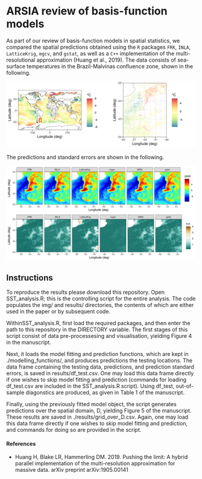 # ARSIA review of basis-function models

As part of our review of basis-function models in spatial statistics, we compared the spatial predictions obtained using the `R` packages `FRK`, `INLA`, `LatticeKrig`, `mgcv`, and `gstat`, as well as a `C++` implementation of the multi-resolutional approximation (Huang et al., 2019).  The data consists of sea-surface temperatures in the Brazil-Malvinas confluence zone, shown in the following.

![Sea-surface temperature data](/img/global_and_training_data.png?raw=true)

The predictions and standard errors are shown in the following.

![Predictions and standard errors](/img/DEM_results.png?raw=true)


## Instructions

To reproduce the results please download this repository. Open SST_analysis.R; this is the controlling script for the entire analysis. The code populates the img/ and results/ directories, the contents of which are either used in the paper or by subsequent code. 

WithinSST_analysis.R, first load the required packages, and then enter the path to this repository in the DIRECTORY variable. The first stages of this script consist of data pre-processesing and visualisation, yielding Figure 4 in the manuscript. 

Next, it loads the model fitting and prediction functions, which are kept in ./modelling_functions/, and produces predictions the testing locations. The data frame containing the testing data, predictions, and prediction standard errors, is saved in results/df_test.csv. One may load this data frame directly if one wishes to skip model fitting and prediction (commands for loading df_test.csv are included in the SST_analysis.R script). Using df_test, out-of-sample diagonstics are produced, as given in Table 1 of the manuscript.

Finally, using the previously fitted model object, the script generates predictions over the spatial domain, D, yielding Figure 5 of the manuscript. These results are saved in ./results/grid_over_D.csv. Again, one may load this data frame directly if one wishes to skip model fitting and prediction, and commands for doing so are provided in the script. 


#### References

* Huang H, Blake LR, Hammerling DM. 2019. Pushing the limit: A hybrid parallel implementation of the multi-resolution approximation for massive data. arXiv preprint arXiv:1905.00141